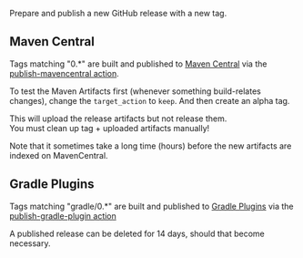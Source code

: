 
Prepare and publish a new GitHub release with a new tag.

## Maven Central

Tags matching "0.*" are built and published to [Maven Central](https://central.sonatype.com/) via the [publish-mavencentral action](https://github.com/jskov/openapi-jaxrs-client/blob/main/.github/workflows/publish-mavencentral.yaml).

To test the Maven Artifacts first (whenever something build-relates changes), change the `target_action` to `keep`.
And then create an alpha tag.

This will upload the release artifacts but not release them.  
You must clean up tag + uploaded artifacts manually!

Note that it sometimes take a long time (hours) before the new artifacts are indexed on MavenCentral.

## Gradle Plugins

Tags matching "gradle/0.*" are built and published to [Gradle Plugins](https://plugins.gradle.org) via the [publish-gradle-plugin action](https://github.com/jskov/openapi-jaxrs-client/blob/main/.github/workflows/publish-gradle-plugin.yaml)

A published release can be deleted for 14 days, should that become necessary.
